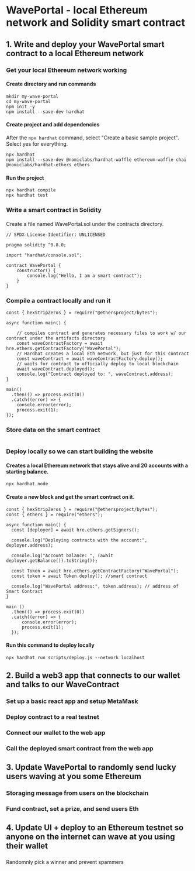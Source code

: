# WavePortal - local Ethereum network and Solidity smart contract

## 1. Write and deploy your WavePortal smart contract to a local Ethereum network 

### Get your local Ethereum network working

#### Create directory and run commands

```
mkdir my-wave-portal
cd my-wave-portal
npm init -y
npm install --save-dev hardhat
```

#### Create project and add dependencies 

After the `npx hardhat` command, select "Create a basic sample project". 
Select yes for everything. 

```
npx hardhat
npm install --save-dev @nomiclabs/hardhat-waffle ethereum-waffle chai @nomiclabs/hardhat-ethers ethers
```

#### Run the project

```
npx hardhat compile
npx hardhat test
```

### Write a smart contract in Solidity 

####
Create a file named WavePortal.sol under the contracts directory.
```
// SPDX-License-Identifier: UNLICENSED

pragma solidity ^0.8.0;

import "hardhat/console.sol";

contract WavePortal {
    constructor() {
        console.log("Hello, I am a smart contract");
    }
}
```

### Compile a contract locally and run it 
```
const { hexStripZeros } = require("@ethersproject/bytes");

async function main() {

    // compiles contract and generates necessary files to work w/ our contract under the artifacts directory
    const waveContractFactory = await hre.ethers.getContractFactory("WavePortal");
    // Hardhat creates a local Eth network, but just for this contract
    const waveContract = await waveContractFactory.deploy();
    // waits for contract to officially deploy to local blockchain
    await waveContract.deployed();
    console.log("Contract deployed to: ", waveContract.address);
}

main()
  .then(() => process.exit(0))
  .catch((error) => {
    console.error(error);
    process.exit(1);
});
```
### Store data on the smart contract

```

```
### Deploy locally so we can start building the website 

#### Creates a local Ethereum network that stays alive and 20 accounts with a starting balance.
```
npx hardhat node
```
#### Create a new block and get the smart contract on it. 
```
const { hexStripZeros } = require("@ethersproject/bytes");
const { ethers } = require("ethers");

async function main() {
  const [deployer] = await hre.ethers.getSigners();

  console.log("Deploying contracts with the account:", deployer.address);

  console.log("Account balance: ", (await deployer.getBalance()).toString());

  const Token = await hre.ethers.getContractFactory("WavePortal");
  const token = await Token.deploy(); //smart contract

  console.log("WavePortal address:", token.address); // address of Smart Contract
}

main ()
  .then(() => process.exit(0))
  .catch((error) => {
      console.error(error);
      process.exit(1);
  });
```
#### Run this command to deploy locally
```
npx hardhat run scripts/deploy.js --network localhost
```

## 2. Build a web3 app that connects to our wallet and talks to our WaveContract

### Set up a basic react app and setup MetaMask

### Deploy contract to a real testnet

### Connect our wallet to the web app

### Call the deployed smart contract from the web app

## 3. Update WavePortal to randomly send lucky users waving at you some Ethereum

### Storaging message from users on the blockchain

### Fund contract, set a prize, and send users Eth

## 4. Update UI + deploy to an Ethereum testnet so anyone on the internet can wave at you using their wallet

###
Randomnly pick a winner and prevent spammers


